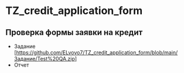 # TZ_credit_application_form


## Проверка формы заявки на кредит
- Задание [https://github.com/ELvovo7/TZ_credit_application_form/blob/main/Задание/Test%20QA.zip]
- Отчет
